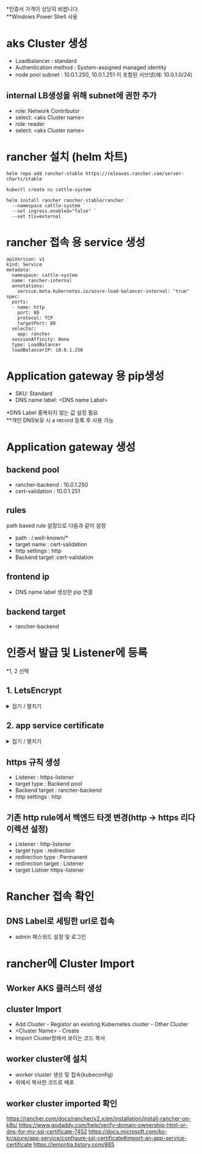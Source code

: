 *인증서 가격이 상당히 비쌉니다.  
**Windows Power Shell 사용
# aks Cluster 생성 
- Loadbalancer : standard
- Authentication method : System-assigned managed identity
- node pool subnet : 10.0.1.250, 10.0.1.251 이 포함된 서브넷(예: 10.0.1.0/24)

## internal LB생성을 위해 subnet에 권한 추가
- role: Network Contributor
- select: \<aks Cluster name\>
- role: reader
- select: \<aks Cluster name\>

# rancher 설치 (helm 차트)
```
helm repo add rancher-stable https://releases.rancher.com/server-charts/stable

kubectl create ns cattle-system

helm install rancher rancher-stable/rancher `
  --namespace cattle-system `
  --set ingress.enabled="false" `
  --set tls=external
```

# rancher 접속 용 service 생성
```
apiVersion: v1
kind: Service
metadata:
  namespace: cattle-system
  name: rancher-internal
  annotations:
    service.beta.kubernetes.io/azure-load-balancer-internal: "true"
spec:
  ports:
  - name: http
    port: 80
    protocol: TCP
    targetPort: 80
  selector:
    app: rancher
  sessionAffinity: None
  type: LoadBalancer
  loadBalancerIP: 10.0.1.250

```
# Application gateway 용 pip생성
- SKU: Standard
- DNS name label: \<DNS name Label\>

*DNS Label 중복되지 않는 값 설정 필요  
**개인 DNS보유 시 a record 등록 후 사용 가능  

# Application gateway 생성
## backend pool
- rancher-backend : 10.0.1.250
- cert-validation : 10.0.1.251

## rules
path based rule 설정으로 다음과 같이 설정
- path : /.well-known/*
- target name : cert-validation
- http settings : http
- Backend target :cert-validation

## frontend ip 
- DNS name label 생성한 pip 연결

## backend target 
- rancher-backend

# 인증서 발급 및 Listener에 등록
*1, 2 선택
## 1. LetsEncrypt
<details>
<summary>
  접기 / 펼치기
</summary>
    
certbot 설치(https://certbot.eff.org/lets-encrypt/windows-other.html)
- \<Your Domain\> : \<DNS name Label\>.koreacentral.cloudapp.azure.com
```
## power shell administroator권한 필요
## 인증서 발급 (challenge 필요) 추가 가이드
certbot certonly --manual --email <user email> -d <Your Domain>
```
*txt 레코드 인증 시 `--preferred-challenges dns` 옵션 추가  
**wild card 도메인 사용 시 `-d *.<Your Domain>` 옵션 추가

아래 창에서 대기
```
- - - - - - - - - - - - - - - - - - - - - - - - - - - - - - - - - - - - - - - -
Create a file containing just this data:

<Validation Code>

And make it available on your web server at this URL:

http://<Your Domain>/.well-known/acme-challenge/<File Name>

- - - - - - - - - - - - - - - - - - - - - - - - - - - - - - - - - - - - - - - -
Press Enter to Continue
```
### certificate validation을 위해 aks에 앱 생성
```
apiVersion: v1
kind: ConfigMap
metadata:
  name: letsencript-challenge
  labels:
    app: challenge
data:
  <File Name>: |
    <Validation Code>

---
apiVersion: apps/v1
kind: Deployment
metadata:
  name: redirectpage
spec:
  selector: 
    matchLabels:
      app: challenge
  replicas: 1
  template:
    metadata:
      labels:
        app: challenge
    spec:
      containers:
      - name: name
        image: httpd
        ports:
        - containerPort: 80
        volumeMounts:
          - name: letsencript-challenge
            mountPath: "/usr/local/apache2/htdocs/.well-known/acme-challenge/"
      volumes:
      - name: letsencript-challenge
        configMap:
          name: letsencript-challenge
---
kind: Service
apiVersion: v1
metadata:
  name: challengefront
  annotations:
    service.beta.kubernetes.io/azure-load-balancer-internal: "true"
spec:
  loadBalancerIP: 10.0.1.251
  selector:
    app:  challenge
  type:  LoadBalancer
  ports:
  - name:  challengeport
    port:  80
    targetPort:  80
```
### 인증 앱 배포 확인
```
curl http://<Your Domain>/.well-known/acme-challenge/<File Name>
<Validation Code>
```

인증서 발급 확인(Letsecrypt 인증서 발급 시 대기화면에서 엔터 입력)
```
- - - - - - - - - - - - - - - - - - - - - - - - - - - - - - - - - - - - - - - -
Create a file containing just this data:

<Validation Code>

And make it available on your web server at this URL:

http://<Your Domain>/.well-known/acme-challenge/<File Name>

- - - - - - - - - - - - - - - - - - - - - - - - - - - - - - - - - - - - - - - -
Press Enter to Continue
Waiting for verification...
Cleaning up challenges

IMPORTANT NOTES:
 - Congratulations! Your certificate and chain have been saved at:
   C:/Certbot/live/\<Your Domain\>/fullchain.pem    ---\> 인증서 위치 표시
   Your key file has been saved at:
   C:/Certbot/live/\<Your Domain\>/privkey.pem
   Your cert will expire on 2019-07-20. To obtain a new or tweaked
   version of this certificate in the future, simply run certbot-auto
   again. To non-interactively renew *all* of your certificates, run
   "certbot-auto renew"
 - Your account credentials have been saved in your Certbot
   configuration directory at /etc/letsencrypt. You should make a
   secure backup of this folder now. This configuration directory will
   also contain certificates and private keys obtained by Certbot so
   making regular backups of this folder is ideal.
 - If you like Certbot, please consider supporting our work by:

   Donating to ISRG / Let's Encrypt:   https://letsencrypt.org/donate
   Donating to EFF:                    https://eff.org/donate-le
```
### pfx 인증서 생성([open ssl](https://www.xolphin.com/support/OpenSSL/OpenSSL_-_Installation_under_Windows) 설치 필요)

```
cd C:/Certbot/live/<Your Domain>
openssl pkcs12 -export -out certificate.pfx -inkey privkey.pem -in cert.pem -certfile chain.pem
```
*Password 설정 필요
```
Enter Export Password:
Verifying - Enter Export Password:
```
pfx 파일 확인
```
ls certificate.pfx
```
### azure key vault 생성해 인증서 upload
- certificate - + Genterate/Import
- Method of Certificate Creation: Import
- Certificate Name: \<cert name\>
- Upload Certificate File: C:/Certbot/live/\<Your Domain\>/certificate.pfx
- Password: pfx인증서 생성시 입력한 패스워드 입력

### Application gateway에 인증서 등록을 위해 Managed ID 생성
- Managed Identity 생성
- key vault - add access policy: managed id 등록 및 certificate 권한에 get추가

### application gateway https-listener추가
- Choose a certificate: Choose a certificate from Key Vault
- Managed identity: 위에서 생성한 Managed Identity
- Key Vault: 생성한 Key vault
- Certificate \<cert name\>

*pfx파일을 직접 업로드 해 Application gateway 인증서 생성 가능
</details>

## 2. app service certificate
<details>
  <summary>
  접기 / 펼치기
</summary>
  
- \<Your Domain\> : \<DNS name Label\>.koreacentral.cloudapp.azure.com
- SKU : Standard
- Naked domain hostname: \<Your Domain\>  

*Wild Card 도메인 사용 시 변경 필요.

### 인증서 verify 확인
- Certificate Configuration - Verify
- \<Validation Code\> 

### certificate validation을 위해 aks에 앱 생성
*자신의 도메인이라면 txt레코드를 통해 인증 가능
```
apiVersion: v1
kind: ConfigMap
metadata:
  name: challenge-index
  labels:
    app: challenge
data:
  godaddy.html: |
    <Validation Code>

---
apiVersion: apps/v1
kind: Deployment
metadata:
  name: redirectpage
spec:
  selector: 
    matchLabels:
      app: challenge
  replicas: 1
  template:
    metadata:
      labels:
        app: challenge
    spec:
      containers:
      - name: name
        image: httpd
        ports:
        - containerPort: 80
        volumeMounts:
          - name: challenge-index
            mountPath: "/usr/local/apache2/htdocs/.well-known/pki-validation/"
            readOnly: true
      volumes:
      - name: challenge-index
        configMap:
          name: challenge-index
---
kind: Service
apiVersion: v1
metadata:
  name: challengefront
  annotations:
    service.beta.kubernetes.io/azure-load-balancer-internal: "true"
spec:
  loadBalancerIP: 10.0.1.251
  selector:
    app:  challenge
  type:  LoadBalancer
  ports:
  - name:  challengeport
    port:  80
    targetPort:  80
```
### 인증 앱 배포 확인
```
curl http://<Your Domain>/.well-known/pki-validation/godaddy.html
<Validation Code>
```

### azure key vault 에 인증서 store
- Azure Key Vault 생성
- Application gateway에 인증서 등록을 위해 Managed ID 생성
- Certificate Configuration - Store
- 생성한 Key vault 선택
- Key Vault - Secrets에서 인증서 확인(\<cert Name\>\<uuid\>, type application/x-pkcs12)
- 인증서에 들어가서 Secrets Idetntifier 복사
- key vault에서 add access policy로 managed id 등록 및 secret 권한에 get추가
- 하단 user권한에 본인 계정 권한 중 secret, certificate 퍼미션 list권한 제거


## application gateway https-listener추가
- managed id : 위에서 생성한 managed id
- key vault : 인증서가 들어있는 Key Vault
- Certificate : 위에서 복사한 Secret Idetntifier

*만약 certficate가 콤보박스 형태로 나온다면 keyvault에서 유저권한 list퍼미션 제거 필요
</details>

## https 규칙 생성
- Listener : https-listener
- target type : Backend pool
- Backend target : rancher-backend
- http settings : http
## 기존 http rule에서 백엔드 타겟 변경(http -\> https 리다이렉션 설정)
- Listener : http-listener
- target type : redirection
- redirection type : Permanent
- redirection target : Listener
- target Listner https-listener

# Rancher 접속 확인
## DNS Label로 세팅한 url로 접속
- admin 패스워드 설정 및 로그인
# rancher에 Cluster Import
## Worker AKS 클러스터 생성
## cluster Import
- Add Cluster - Registor an existing Kubernetes cluster - Other Cluster
- \<Cluster Name\> - Create
- Import Cluster창에서 보이는 코드 복사
## worker cluster에 설치
- worker cluster 생성 및 접속(kubeconfig)
- 위에서 복사한 코드로 배포
## worker cluster imported 확인


https://rancher.com/docs/rancher/v2.x/en/installation/install-rancher-on-k8s/
https://www.godaddy.com/help/verify-domain-ownership-html-or-dns-for-my-ssl-certificate-7452
https://docs.microsoft.com/ko-kr/azure/app-service/configure-ssl-certificate#import-an-app-service-certificate
https://lemontia.tistory.com/865
